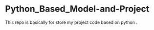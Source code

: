 # Python_Based_Model-and-Project
This repo is basically for store my project code  based on python . 
